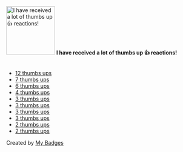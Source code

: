 <img src="https://my-badges.github.io/my-badges/thumbs-up.png" alt="I have received a lot of thumbs up 👍 reactions!" title="I have received a lot of thumbs up 👍 reactions!" width="128">
<strong>I have received a lot of thumbs up 👍 reactions!</strong>
<br><br>

- [12 thumbs ups](https://github.com/actions/upload-artifact/issues/389)
- [7 thumbs ups](https://github.com/kubeedge/kubeedge/issues/2677)
- [6 thumbs ups](https://github.com/actions/gh-actions-cache/issues/77#issuecomment-1686014414)
- [4 thumbs ups](https://github.com/tektoncd/operator/issues/1330)
- [3 thumbs ups](https://github.com/swaggo/swag/issues/828)
- [3 thumbs ups](https://github.com/docker/for-mac/issues/6803#issuecomment-1512383796)
- [3 thumbs ups](https://github.com/kubebb/core/issues/194#issuecomment-1661665288)
- [3 thumbs ups](https://github.com/kubebb/core/pull/197#issuecomment-1661904796)
- [2 thumbs ups](https://github.com/kubeagi/arcadia/issues/413)
- [2 thumbs ups](https://github.com/kubeedge/kubeedge/pull/2660)


Created by <a href="https://github.com/my-badges/my-badges">My Badges</a>